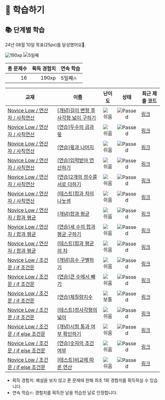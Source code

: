 # 📖 학습하기

## 📚 단계별 학습
24년 08월 10일 목표(25px)를 달성했어요🥳.

![190xp](https://img.shields.io/badge/EXP-190xp-%235cb85c.svg?for-the-badge)
![5일째](https://img.shields.io/badge/연속학습-5일째-%23E34F26.svg?for-the-badge)

|총 문제수|획득 경험치|연속 학습|
|---:|---:|---|
16|190xp|5일째🔥|

|교재|이름|난이도|상태|최근 제출 코드|
|---|---|:---:|:---:|---|
|[Novice Low / 연산자 / 사칙연산](https://www.codetree.ai/missions?missionId=4)|[[개념]길이 변형 후 사각형 넓이 구하기](https://www.codetree.ai/missions/4/problems/square-width-after-length-change)|![쉬움][easy]|![Passed][passed]|[링크](https://github.com/HeoYun36/codetree-TILs/blob/main/240810/%EA%B8%B8%EC%9D%B4%20%EB%B3%80%ED%98%95%20%ED%9B%84%20%EC%82%AC%EA%B0%81%ED%98%95%20%EB%84%93%EC%9D%B4%20%EA%B5%AC%ED%95%98%EA%B8%B0/square-width-after-length-change.py)|
|[Novice Low / 연산자 / 사칙연산](https://www.codetree.ai/missions?missionId=4)|[[연습]두수의 곱과 몫](https://www.codetree.ai/missions/4/problems/multiple-and-quotient-of-two-numbers)|![쉬움][easy]|![Passed][passed]|[링크](https://github.com/HeoYun36/codetree-TILs/blob/main/240810/%EB%91%90%EC%88%98%EC%9D%98%20%EA%B3%B1%EA%B3%BC%20%EB%AA%AB/multiple-and-quotient-of-two-numbers.py)|
|[Novice Low / 연산자 / 사칙연산](https://www.codetree.ai/missions?missionId=4)|[[연습]몫과 나머지](https://www.codetree.ai/missions/4/problems/quotient-remainder)|![쉬움][easy]|![Passed][passed]|[링크](https://github.com/HeoYun36/codetree-TILs/blob/main/240810/%EB%AA%AB%EA%B3%BC%20%EB%82%98%EB%A8%B8%EC%A7%80/quotient-remainder.py)|
|[Novice Low / 연산자 / 사칙연산](https://www.codetree.ai/missions?missionId=4)|[[연습]입력받아 연산하기](https://www.codetree.ai/missions/4/problems/take-input-and-operate)|![쉬움][easy]|![Passed][passed]|[링크](https://github.com/HeoYun36/codetree-TILs/blob/main/240810/%EC%9E%85%EB%A0%A5%EB%B0%9B%EC%95%84%20%EC%97%B0%EC%82%B0%ED%95%98%EA%B8%B0/take-input-and-operate.py)|
|[Novice Low / 연산자 / 사칙연산](https://www.codetree.ai/missions?missionId=4)|[[연습]2개의 정수를 서로 더하기](https://www.codetree.ai/missions/4/problems/add-two-integers-each-other)|![쉬움][easy]|![Passed][passed]|[링크](https://github.com/HeoYun36/codetree-TILs/blob/main/240810/2%EA%B0%9C%EC%9D%98%20%EC%A0%95%EC%88%98%EB%A5%BC%20%EC%84%9C%EB%A1%9C%20%EB%8D%94%ED%95%98%EA%B8%B0/add-two-integers-each-other.py)|
|[Novice Low / 연산자 / 사칙연산](https://www.codetree.ai/missions?missionId=4)|[[테스트]합과 차의 나눗셈](https://www.codetree.ai/missions/4/problems/divide-of-sum-and-sub)|![쉬움][easy]|![Passed][passed]|[링크](https://github.com/HeoYun36/codetree-TILs/blob/main/240810/%ED%95%A9%EA%B3%BC%20%EC%B0%A8%EC%9D%98%20%EB%82%98%EB%88%97%EC%85%88/divide-of-sum-and-sub.py)|
|[Novice Low / 연산자 / 합과 평균](https://www.codetree.ai/missions?missionId=4)|[[개념]합과 평균](https://www.codetree.ai/missions/4/problems/sum-and-avg)|![쉬움][easy]|![Passed][passed]|[링크](https://github.com/HeoYun36/codetree-TILs/blob/main/240810/%ED%95%A9%EA%B3%BC%20%ED%8F%89%EA%B7%A0/sum-and-avg.py)|
|[Novice Low / 연산자 / 합과 평균](https://www.codetree.ai/missions?missionId=4)|[[연습]세 수의 합과 평균 구하기](https://www.codetree.ai/missions/4/problems/sum-and-mean-of-three-numbers)|![쉬움][easy]|![Passed][passed]|[링크](https://github.com/HeoYun36/codetree-TILs/blob/main/240810/%EC%84%B8%20%EC%88%98%EC%9D%98%20%ED%95%A9%EA%B3%BC%20%ED%8F%89%EA%B7%A0%20%EA%B5%AC%ED%95%98%EA%B8%B0/sum-and-mean-of-three-numbers.py)|
|[Novice Low / 연산자 / 합과 평균](https://www.codetree.ai/missions?missionId=4)|[[테스트]합과 평균의 차](https://www.codetree.ai/missions/4/problems/sub-of-average-and-sum)|![쉬움][easy]|![Passed][passed]|[링크](https://github.com/HeoYun36/codetree-TILs/blob/main/240810/%ED%95%A9%EA%B3%BC%20%ED%8F%89%EA%B7%A0%EC%9D%98%20%EC%B0%A8/sub-of-average-and-sum.py)|
|[Novice Low / 조건문 / if 조건문](https://www.codetree.ai/missions?missionId=4)|[[개념]음수 구별하기](https://www.codetree.ai/missions/4/problems/separate-negative-number)|![쉬움][easy]|![Passed][passed]|[링크](https://github.com/HeoYun36/codetree-TILs/blob/main/240810/%EC%9D%8C%EC%88%98%20%EA%B5%AC%EB%B3%84%ED%95%98%EA%B8%B0/separate-negative-number.py)|
|[Novice Low / 조건문 / if 조건문](https://www.codetree.ai/missions?missionId=4)|[[연습]큰 수에서 빼기](https://www.codetree.ai/missions/4/problems/subtract-from-large-number)|![쉬움][easy]|![Passed][passed]|[링크](https://github.com/HeoYun36/codetree-TILs/blob/main/240810/%ED%81%B0%20%EC%88%98%EC%97%90%EC%84%9C%20%EB%B9%BC%EA%B8%B0/subtract-from-large-number.py)|
|[Novice Low / 조건문 / if 조건문](https://www.codetree.ai/missions?missionId=4)|[[연습]체질량지수](https://www.codetree.ai/missions/4/problems/bmi)|![보통][medium]|![Passed][passed]|[링크](https://github.com/HeoYun36/codetree-TILs/blob/main/240810/%EC%B2%B4%EC%A7%88%EB%9F%89%EC%A7%80%EC%88%98/bmi.py)|
|[Novice Low / 조건문 / if 조건문](https://www.codetree.ai/missions?missionId=4)|[[테스트]정사각형의 넓이](https://www.codetree.ai/missions/4/problems/area-of-a-rectangle)|![쉬움][easy]|![Passed][passed]|[링크](https://github.com/HeoYun36/codetree-TILs/blob/main/240810/%EC%A0%95%EC%82%AC%EA%B0%81%ED%98%95%EC%9D%98%20%EB%84%93%EC%9D%B4/area-of-a-rectangle.py)|
|[Novice Low / 조건문 / if else 조건문](https://www.codetree.ai/missions?missionId=4)|[[개념]시험 통과 여부 확인하기](https://www.codetree.ai/missions/4/problems/verify-test-passed)|![쉬움][easy]|![Passed][passed]|[링크](https://github.com/HeoYun36/codetree-TILs/blob/main/240810/%EC%8B%9C%ED%97%98%20%ED%86%B5%EA%B3%BC%20%EC%97%AC%EB%B6%80%20%ED%99%95%EC%9D%B8%ED%95%98%EA%B8%B0/verify-test-passed.py)|
|[Novice Low / 조건문 / if else 조건문](https://www.codetree.ai/missions?missionId=4)|[[연습]숫자의 조건 여부](https://www.codetree.ai/missions/4/problems/number's-condition)|![쉬움][easy]|![Passed][passed]|[링크](https://github.com/HeoYun36/codetree-TILs/blob/main/240810/%EC%88%AB%EC%9E%90%EC%9D%98%20%EC%A1%B0%EA%B1%B4%20%EC%97%AC%EB%B6%80/number's-condition.py)|
|[Novice Low / 조건문 / if else 조건문](https://www.codetree.ai/missions?missionId=4)|[[테스트]비교에 따른 연산](https://www.codetree.ai/missions/4/problems/operation-based-on-comparison)|![쉬움][easy]|![Passed][passed]|[링크](https://github.com/HeoYun36/codetree-TILs/blob/main/240810/%EB%B9%84%EA%B5%90%EC%97%90%20%EB%94%B0%EB%A5%B8%20%EC%97%B0%EC%82%B0/operation-based-on-comparison.py)|


* 획득 경험치: 해설을 보지 않고 푼 문제에 한해 최초 1회 경험치를 획득하실 수 있습니다.
* 연속 학습🔥: 경험치를 획득한 날을 학습한 날로 인정합니다.










[b5]: https://img.shields.io/badge/Bronze_5-%235D3E31.svg
[b4]: https://img.shields.io/badge/Bronze_4-%235D3E31.svg
[b3]: https://img.shields.io/badge/Bronze_3-%235D3E31.svg
[b2]: https://img.shields.io/badge/Bronze_2-%235D3E31.svg
[b1]: https://img.shields.io/badge/Bronze_1-%235D3E31.svg
[s5]: https://img.shields.io/badge/Silver_5-%23394960.svg
[s4]: https://img.shields.io/badge/Silver_4-%23394960.svg
[s3]: https://img.shields.io/badge/Silver_3-%23394960.svg
[s2]: https://img.shields.io/badge/Silver_2-%23394960.svg
[s1]: https://img.shields.io/badge/Silver_1-%23394960.svg
[g5]: https://img.shields.io/badge/Gold_5-%23FFC433.svg
[g4]: https://img.shields.io/badge/Gold_4-%23FFC433.svg
[g3]: https://img.shields.io/badge/Gold_3-%23FFC433.svg
[g2]: https://img.shields.io/badge/Gold_2-%23FFC433.svg
[g1]: https://img.shields.io/badge/Gold_1-%23FFC433.svg
[p5]: https://img.shields.io/badge/Platinum_5-%2376DDD8.svg
[p4]: https://img.shields.io/badge/Platinum_4-%2376DDD8.svg
[p3]: https://img.shields.io/badge/Platinum_3-%2376DDD8.svg
[p2]: https://img.shields.io/badge/Platinum_2-%2376DDD8.svg
[p1]: https://img.shields.io/badge/Platinum_1-%2376DDD8.svg
[passed]: https://img.shields.io/badge/Passed-%23009D27.svg
[failed]: https://img.shields.io/badge/Failed-%23D24D57.svg
[easy]: https://img.shields.io/badge/쉬움-%235cb85c.svg?for-the-badge
[medium]: https://img.shields.io/badge/보통-%23FFC433.svg?for-the-badge
[hard]: https://img.shields.io/badge/어려움-%23D24D57.svg?for-the-badge